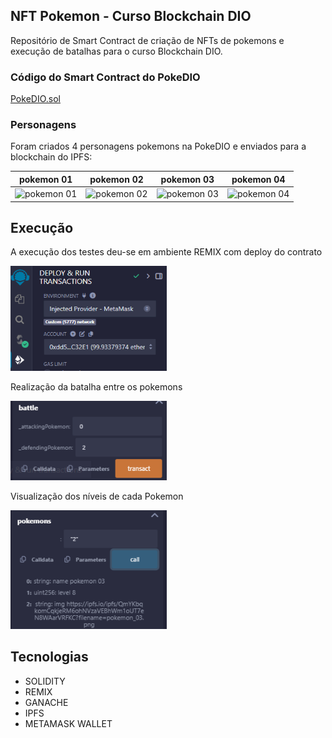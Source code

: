 ## NFT Pokemon - Curso Blockchain DIO

Repositório de Smart Contract de criação de NFTs de pokemons e execução de batalhas para o curso Blockchain DIO.

### Código do Smart Contract do PokeDIO
[PokeDIO.sol](contracts/PokeDIO.sol)

### Personagens

Foram criados 4 personagens pokemons na PokeDIO e enviados para a blockchain do IPFS:

| pokemon 01   | pokemon 02 | pokemon 03   | pokemon 04  |
|:--------:|:--------:|:--------:|:--------:|
| <img src="https://ipfs.io/ipfs/QmfATxxnKCrMTLZgBKvjQqgXejsHLpqkeRWVKRTBMvceeF?filename=pokemon_01.png" alt="pokemon 01" style="width:200px;"> | <img src="https://ipfs.io/ipfs/QmQivXKW7P4na5y7Me4sXLwvfnCP13UL4tcRR2NpraBXsU?filename=pokemon_02.png" alt="pokemon 02" style="width:200px;"> | <img src="https://ipfs.io/ipfs/QmYKbqkomCqkjeRM6ohNVzaVEBhWm1oUT7eN8WAarVRFKC?filename=pokemon_03.png" alt="pokemon 03" style="width:200px;"> | <img src="https://ipfs.io/ipfs/QmWxdjcXxDyUbAoN13AMr5PpKpP2ofcxhvsRYUeEUntrDa?filename=pokemon_04.png" alt="pokemon 04" style="width:200px;"> |

## Execução

A execução dos testes deu-se em ambiente REMIX com deploy do contrato

<img src="./img/remix01.png" alt="depoly do contrato" style="width:250px;">


Realização da batalha entre os pokemons

<img src="./img/remix02.png" alt="batalha de pokedio" style="width:250px;">


Visualização dos níveis de cada Pokemon

<img src="./img/remix03.png" alt="níveis dos pokemons" style="width:250px;">


## Tecnologias
* SOLIDITY
* REMIX
* GANACHE
* IPFS
* METAMASK WALLET